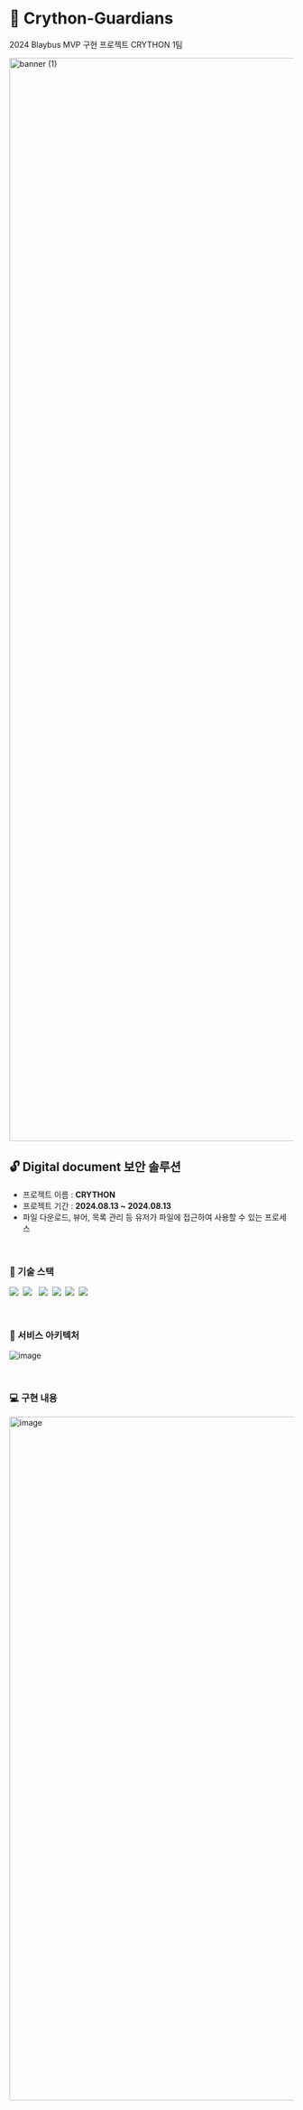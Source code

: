 # 📂 Crython-Guardians

2024 Blaybus MVP 구현 프로젝트 CRYTHON 1팀

<img width="1920" alt="banner (1)" src="https://github.com/user-attachments/assets/6eba3ce7-f516-441d-80dd-092e34e22ea3">

</br>

## 🔓 Digital document 보안 솔루션

- 프로젝트 이름 : **CRYTHON**
- 프로젝트 기간 : **2024.08.13 ~ 2024.08.13**
- 파일 다운로드, 뷰어, 목록 관리 등 유저가 파일에 접근하여 사용할 수 있는 프로세스

</br>

### 🔧 기술 스택

<img src="https://img.shields.io/badge/React-61DAFB?style=flat-square&logo=React&logoColor=white"/>&nbsp;
<img src="https://img.shields.io/badge/TypeScript-F7DF1E?style=flat-square&logo=TypeScript&logoColor=white"/> &nbsp;
<img src="https://img.shields.io/badge/Yarn-2C8EBB?style=flat-square&logo=Yarn&logoColor=white"/>&nbsp;
<img src="https://img.shields.io/badge/Axios-5A29E4?style=flat-square&logo=Axios&logoColor=white"/>&nbsp;
<img src="https://img.shields.io/badge/React Query-FF4154?style=flat-square&logo=React Query&logoColor=white"/>&nbsp;
<img src="https://img.shields.io/badge/emotion-609926?style=flat-square&logoColor=white"/>&nbsp;

</br>

### 🔑 서비스 아키텍처

![image](https://github.com/user-attachments/assets/69af8e68-e9a8-422a-98cc-1db492dda381)

</br>

### 💻 구현 내용

<img width="1212" alt="image" src="https://github.com/user-attachments/assets/aa232bc6-4f81-42a5-8d66-658e2010f7b8">
